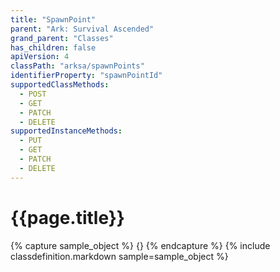 ```yaml
---
title: "SpawnPoint"
parent: "Ark: Survival Ascended"
grand_parent: "Classes"
has_children: false
apiVersion: 4
classPath: "arksa/spawnPoints"
identifierProperty: "spawnPointId"
supportedClassMethods:
  - POST
  - GET
  - PATCH
  - DELETE
supportedInstanceMethods:
  - PUT
  - GET
  - PATCH
  - DELETE
---
```

# {{page.title}}

{% capture sample_object %}
{}
{% endcapture %}
{% include classdefinition.markdown sample=sample_object %}